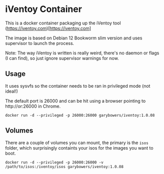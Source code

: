 # iVentoy Container

This is a docker container packaging up the iVentoy tool (https://iventoy.com)[https://iventoy.com]

The image is based on Debian 12 Bookworm slim version and uses supervisor to launch the process.

Note: The way iVentoy is written is really weird, there's no daemon or flags (I can find), so just ignore supervisor warnings for now.

## Usage

It uses sysvfs so the container needs to be ran in privileged mode (not ideal!)

The default port is 26000 and can be hit using a browser pointing to http://<ip>or<localhost>:26000 in Chrome. 


```
docker run -d --privileged -p 26000:26000 garybowers/iventoy:1.0.08
```


## Volumes

There are a couple of volumes you can mount, the primary is the `isos` folder, which surprisingly containts your isos for the images you want to boot.

```
docker run -d --privileged -p 26000:26000 -v /path/to/isos:/iventoy/isos garybowers/iventoy:1.0.08
```


